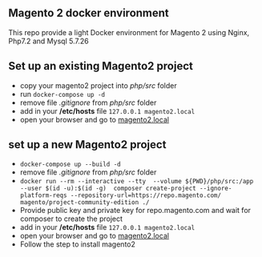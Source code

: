 Magento 2 docker environment
---
This repo provide a light Docker environment for Magento 2 using Nginx, Php7.2 and Mysql 5.7.26

## Set up an existing Magento2 project
- copy your magento2 project into *php/src* folder
- run `docker-compose up -d`
- remove file *.gitignore* from *php/src* folder
- add in your **/etc/hosts** file `127.0.0.1 magento2.local`
- open your browser and go to [magento2.local](http://magento2.local)

## set up a new Magento2 project
- `docker-compose up --build -d`
- remove file *.gitignore* from *php/src* folder
- `
   docker run --rm --interactive --tty 
   --volume ${PWD}/php/src:/app 
   --user $(id -u):$(id -g) 
   composer create-project --ignore-platform-reqs --repository-url=https://repo.magento.com/ magento/project-community-edition ./
   `
- Provide public key and private key for repo.magento.com and wait for composer to create the project 
- add in your **/etc/hosts** file `127.0.0.1 magento2.local`
- open your browser and go to [magento2.local](http://magento2.local/setup)
- Follow the step to install magento2
